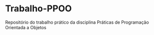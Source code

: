 # Trabalho-PPOO
Repositório do trabalho prático da disciplina Práticas de Programação Orientada a Objetos
